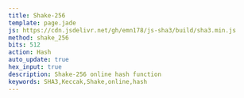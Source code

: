 ```yaml
---
title: Shake-256
template: page.jade
js: https://cdn.jsdelivr.net/gh/emn178/js-sha3/build/sha3.min.js
method: shake_256
bits: 512
action: Hash
auto_update: true
hex_input: true
description: Shake-256 online hash function
keywords: SHA3,Keccak,Shake,online,hash
---
```

